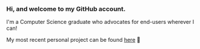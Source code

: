 ### Hi, and welcome to my GitHub account.

I'm a Computer Science graduate who advocates for end-users wherever I can!

My most recent personal project can be found [here](https://github.com/PilotsTradeNetwork/TickDetector) :rocket:
